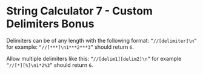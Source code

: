 # String Calculator 7 - Custom Delimiters Bonus

Delimiters can be of any length with the following format:  `“//[delimiter]\n”` for example: `“//[***]\n1***2***3”` should return `6`.

Allow multiple delimiters like this:  `“//[delim1][delim2]\n”` for example `“//[*][%]\n1*2%3”` should return `6`.
